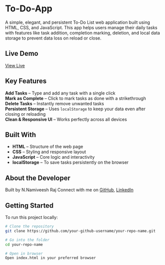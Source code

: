 # To-Do-App

A simple, elegant, and persistent To-Do List web application built using HTML, CSS, and JavaScript. This app helps users manage their daily tasks with features like task addition, completion marking, deletion, and local data storage to prevent data loss on reload or close.

##  Live Demo

[View Live](https://nanny04.github.io/To-Do-App/)

##  Key Features

 **Add Tasks** – Type and add any task with a single click  
 **Mark as Complete** – Click to mark tasks as done with a strikethrough  
 **Delete Tasks** – Instantly remove unwanted tasks  
 **Persistent Storage** – Uses `localStorage` to keep your data even after closing or reloading  
 **Clean & Responsive UI** – Works perfectly across all devices
 
##  Built With
- **HTML** – Structure of the web page
- **CSS** – Styling and responsive layout
- **JavaScript** – Core logic and interactivity
- **localStorage** – To save tasks persistently on the browser

## About the Developer
Built  by N.Namiveesh Raj
Connect with me on [GitHub](https://github.com/nanny04), [LinkedIn](https://www.linkedin.com/in/nadimpelli-naniveeshraj/)

##  Getting Started

To run this project locally:
```bash
# Clone the repository
git clone https://github.com/your-github-username/your-repo-name.git

# Go into the folder
cd your-repo-name

# Open in browser
Open index.html in your preferred browser
